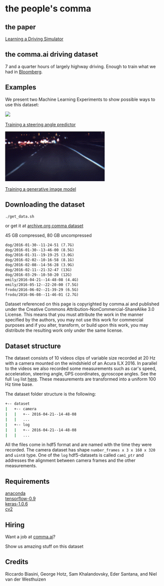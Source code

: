 # the people's comma

## the paper

[Learning a Driving Simulator](paper/commalds.pdf)

## the comma.ai driving dataset

7 and a quarter hours of largely highway driving. Enough to train what we had in [Bloomberg](http://www.bloomberg.com/features/2015-george-hotz-self-driving-car/).

## Examples

We present two Machine Learning Experiments to show
possible ways to use this dataset:


<img src="./images/selfsteer.gif">

[Training a steering angle predictor](SelfSteering.md)


<img src="./images/drive_simulator.gif">

[Training a generative image model](DriveSim.md)

## Downloading the dataset

```
./get_data.sh
```

or get it at [archive.org comma dataset](https://archive.org/details/comma-dataset)

45 GB compressed, 80 GB uncompressed

```
dog/2016-01-30--11-24-51 (7.7G)
dog/2016-01-30--13-46-00 (8.5G)
dog/2016-01-31--19-19-25 (3.0G)
dog/2016-02-02--10-16-58 (8.1G)
dog/2016-02-08--14-56-28 (3.9G)
dog/2016-02-11--21-32-47 (13G)
dog/2016-03-29--10-50-20 (12G)
emily/2016-04-21--14-48-08 (4.4G)
emily/2016-05-12--22-20-00 (7.5G)
frodo/2016-06-02--21-39-29 (6.5G)
frodo/2016-06-08--11-46-01 (2.7G)
```

Dataset referenced on this page is copyrighted by comma.ai and published under the Creative Commons Attribution-NonCommercial-ShareAlike 3.0 License. This means that you must attribute the work in the manner specified by the authors, you may not use this work for commercial purposes and if you alter, transform, or build upon this work, you may distribute the resulting work only under the same license.

## Dataset structure
The dataset consists of 10 videos clips of variable size recorded at 20 Hz
with a camera mounted on the windshield of an Acura ILX 2016. In parallel to the videos
we also recorded some measurements such as car's speed, acceleration,
steering angle, GPS coordinates, gyroscope angles. See the full `log` list [here](Logs.md).
These measurements are transformed into a uniform 100 Hz time base.

The dataset folder structure is the following:
```bash
+-- dataset
|   +-- camera
|   |   +-- 2016-04-21--14-48-08
|   |   ...
|   +-- log
|   |   +-- 2016-04-21--14-48-08
|   |   ...
```

All the files come in hdf5 format and are named with the time they were recorded.
The camera dataset has shape `number_frames x 3 x 160 x 320` and `uint8` type.
One of the `log` hdf5-datasets is called `cam1_ptr` and addresses the alignment
between camera frames and the other measurements.

## Requirements
[anaconda](https://www.continuum.io/downloads)  
[tensorflow-0.9](https://github.com/tensorflow/tensorflow)  
[keras-1.0.6](https://github.com/fchollet/keras)  
[cv2](https://anaconda.org/menpo/opencv3)

## Hiring

Want a job at [comma.ai](http://comma.ai)?

Show us amazing stuff on this dataset

## Credits

Riccardo Biasini, George Hotz, Sam Khalandovsky, Eder Santana, and Niel van der Westhuizen

